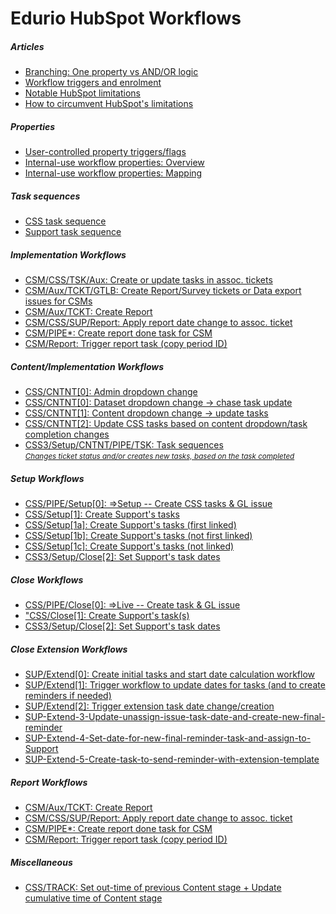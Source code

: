 # Edurio HubSpot Workflows

##### Articles  
- [Branching: One property vs AND/OR logic](articles/Article-Branching-Types.md)  
- [Workflow triggers and enrolment](articles/Article-Workflow-triggers-and-enrolment.md)  
- [Notable HubSpot limitations](articles/Article-Notable-HubSpot-limitations.md)  
- [How to circumvent HubSpot's limitations](articles/Article-How-to-circumvent-HubSpots-limitations.md)  

##### Properties  
- [User-controlled property triggers/flags](articles/User-controlled-property-triggers-flags.md)  
- [Internal-use workflow properties: Overview](articles/Workflow-internal-properties.md)  
- [Internal-use workflow properties: Mapping](articles/Workflow-internal-properties-mapping.md)  
 
##### Task sequences  
- [CSS task sequence](articles/CSS-task-sequence.md)  
- [Support task sequence](articles/SUP-task-sequence.md)  

##### Implementation Workflows  
- [CSM/CSS/TSK/Aux: Create or update tasks in assoc. tickets](workflows/CSM-CSS-TSK-Aux-Create-update-tasks-assoc.md)  
- [CSM/Aux/TCKT/GTLB: Create Report/Survey tickets or Data export issues for CSMs](workflows/CSM-Aux-TCKT-GTLB-Create-Report-Survey-tickets-Data-export-issues.md)  
- [CSM/Aux/TCKT: Create Report](workflows/CSM-Aux-TCKT-Create-Report.md)  
- [CSM/CSS/SUP/Report: Apply report date change to assoc. ticket](workflows/CSM-CSS-SUP-Report-Apply-report-date-change.md)  
- [CSM/PIPE*: Create report done task for CSM](workflows/CSM-PIPE-Create-report-done-task.md)  
- [CSM/Report: Trigger report task (copy period ID)](workflows/CSM-Report-Trigger-report-task-copy-period-ID.md)  

##### Content/Implementation Workflows  
- [CSS/CNTNT[0]: Admin dropdown change](workflows/CSS-CNTNT-0-Admin-dropdown-change.md)  
- [CSS/CNTNT[0]: Dataset dropdown change → chase task update](workflows/CSS-CNTNT-0-Dataset-dropdown-change.md)  
- [CSS/CNTNT[1]: Content dropdown change → update tasks](workflows/CSS-CNTNT-1-Content-dropdown-change.md)
- [CSS/CNTNT[2]: Update CSS tasks based on content dropdown/task completion changes](workflows/CSS-CNTNT-2-Update-CSS-tasks.md)    
- [CSS3/Setup/CNTNT/PIPE/TSK: Task sequences<br><small><i>Changes ticket status and/or creates new tasks, based on the task completed</i></small>](workflows/CSS3-Setup-CNTNT-PIPE-TSK-Task-sequences.md)

##### Setup Workflows  
- [CSS/PIPE/Setup[0]: ⇒Setup -- Create CSS tasks & GL issue](workflows/CSS-PIPE-Setup-0-Setup--Create-CSS-tasks-GL-issue.md)
- [CSS/Setup[1]: Create Support's tasks](workflows/CSS-Setup-1-Create-Supports-tasks.md)  
- [CSS/Setup[1a]: Create Support's tasks (first linked)](workflows/CSS-Setup-1a-Create-Supports-tasks-first-linked.md)    
- [CSS/Setup[1b]: Create Support's tasks (not first linked)](workflows/CSS-Setup-1b-Create-Supports-tasks-not-first-linked.md)  
- [CSS/Setup[1c]: Create Support's tasks (not linked)](workflows/CSS-Setup-1c-Create-Supports-tasks-not-linked.md)  
- [CSS3/Setup/Close[2]: Set Support's task dates](workflows/CSS3-Setup-Close-2-Set-Supports-task-dates.md)  

##### Close Workflows  
- [CSS/PIPE/Close[0]: ⇒Live -- Create task & GL issue](workflows/CSS-PIPE-Close-0-Live--Create-task-GL-issue.md)  
- ["CSS/Close[1]: Create Support's task(s)](workflows/CSS-Close-1-Create-Supports-task(s).md)  
- [CSS3/Setup/Close[2]: Set Support's task dates](workflows/CSS3-Setup-Close-2-Set-Supports-task-dates(2).md)  

##### Close Extension Workflows
- [SUP/Extend[0]: Create initial tasks and start date calculation workflow](workflows/SUP-Extend-0-Create-initial-tasks-and-start-date-calculation-workflow.md)  
- [SUP/Extend[1]: Trigger workflow to update dates for tasks (and to create reminders if needed)](workflows/SUP-Extend-1-Trigger-workflow-to-update-dates-for-tasks.md)  
- [SUP/Extend[2]: Trigger extension task date change/creation](workflows/SUP-Extend-2-Trigger-extension-task-date-change-creation.md)  
- [SUP-Extend-3-Update-unassign-issue-task-date-and-create-new-final-reminder](workflows/SUP-Extend-3-Update-unassign-issue-task-date-and-create-new-final-reminder.md)  
- [SUP-Extend-4-Set-date-for-new-final-reminder-task-and-assign-to-Support](workflows/SUP-Extend-4-Set-date-for-new-final-reminder-task-and-assign-to-Support.md)  
- [SUP-Extend-5-Create-task-to-send-reminder-with-extension-template](workflows/SUP-Extend-5-Create-task-to-send-reminder-with-extension-template.md)  

##### Report Workflows
- [CSM/Aux/TCKT: Create Report](workflows/CSM-Aux-TCKT-Create-Report.md)  
- [CSM/CSS/SUP/Report: Apply report date change to assoc. ticket](workflows/CSM-CSS-SUP-Report-Apply-report-date-change.md)  
- [CSM/PIPE*: Create report done task for CSM](workflows/CSM-PIPE-Create-report-done-task.md)  
- [CSM/Report: Trigger report task (copy period ID)](workflows/CSM-Report-Trigger-report-task-copy-period-ID.md)  

##### Miscellaneous
- [CSS/TRACK: Set out-time of previous Content stage + Update cumulative time of Content stage](workflows/Cumulative-time-tracking.md)  